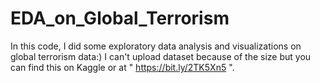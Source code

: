 # EDA_on_Global_Terrorism
In this code, I did some exploratory data analysis and visualizations on global terrorism data:)
I can't upload dataset because of the size but you can find this on Kaggle or at " https://bit.ly/2TK5Xn5 ".
